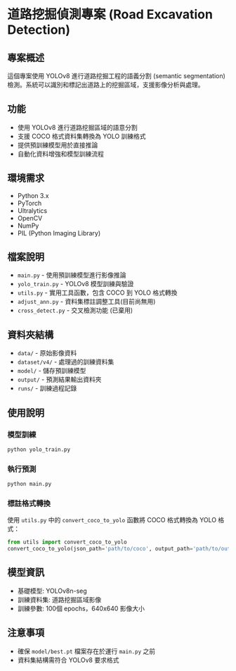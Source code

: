 # 道路挖掘偵測專案 (Road Excavation Detection)

## 專案概述
這個專案使用 YOLOv8 進行道路挖掘工程的語義分割 (semantic segmentation) 檢測。系統可以識別和標記出道路上的挖掘區域，支援影像分析與處理。

## 功能
- 使用 YOLOv8 進行道路挖掘區域的語意分割
- 支援 COCO 格式資料集轉換為 YOLO 訓練格式
- 提供預訓練模型用於直接推論
- 自動化資料增強和模型訓練流程

## 環境需求
- Python 3.x
- PyTorch
- Ultralytics
- OpenCV
- NumPy
- PIL (Python Imaging Library)

## 檔案說明
- `main.py` - 使用預訓練模型進行影像推論
- `yolo_train.py` - YOLOv8 模型訓練與驗證
- `utils.py` - 實用工具函數，包含 COCO 到 YOLO 格式轉換
- `adjust_ann.py` - 資料集標註調整工具(目前尚無用)
- `cross_detect.py` - 交叉檢測功能 (已棄用)

## 資料夾結構
- `data/` - 原始影像資料
- `dataset/v4/` - 處理過的訓練資料集
- `model/` - 儲存預訓練模型
- `output/` - 預測結果輸出資料夾
- `runs/` - 訓練過程記錄

## 使用說明

### 模型訓練
```bash
python yolo_train.py
```

### 執行預測
```bash
python main.py
```

### 標註格式轉換
使用 `utils.py` 中的 `convert_coco_to_yolo` 函數將 COCO 格式轉換為 YOLO 格式：
```python
from utils import convert_coco_to_yolo
convert_coco_to_yolo(json_path='path/to/coco', output_path='path/to/output')
```

## 模型資訊
- 基礎模型: YOLOv8n-seg
- 訓練資料集: 道路挖掘區域影像
- 訓練參數: 100個 epochs，640x640 影像大小

## 注意事項
- 確保 `model/best.pt` 檔案存在於運行 `main.py` 之前
- 資料集結構需符合 YOLOv8 要求格式